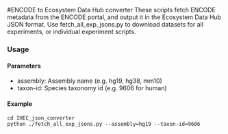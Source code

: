 #ENCODE to Ecosystem Data Hub converter
These scripts fetch ENCODE metadata from the ENCODE portal, and output it in the Ecosystem Data Hub JSON format. Use fetch_all_exp_jsons.py to download datasets for all experiments, or individual experiment scripts. 

### Usage

#### Parameters

* assembly: Assembly name (e.g. hg19, hg38, mm10)
* taxon-id: Species taxonomy id (e.g. 9606 for human)

#### Example
```
cd IHEC_json_converter
python ./fetch_all_exp_jsons.py --assembly=hg19 --taxon-id=9606
```
